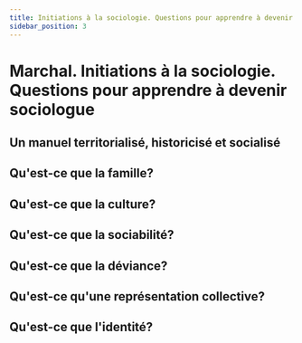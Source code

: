 ```yaml
---
title: Initiations à la sociologie. Questions pour apprendre à devenir sociologue
sidebar_position: 3
---
```


# Marchal. Initiations à la sociologie. Questions pour apprendre à devenir sociologue

## Un manuel territorialisé, historicisé et socialisé

## Qu'est-ce que la famille?

## Qu'est-ce que la culture?

## Qu'est-ce que la sociabilité?

## Qu'est-ce que la déviance?

## Qu'est-ce qu'une représentation collective?

## Qu'est-ce que l'identité?
